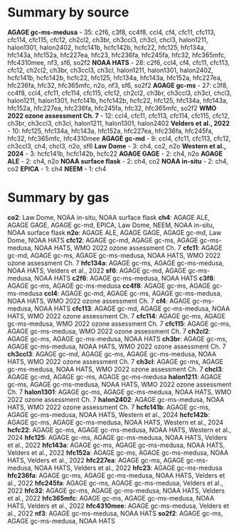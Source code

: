 # Summary by source

**AGAGE gc-ms-medusa** - 35: c2f6, c3f8, cc4f8, ccl4, cf4, cfc11, cfc113, cfc114, cfc115, cfc12, ch2cl2, ch3br, ch3ccl3, ch3cl, chcl3, halon1211, halon1301, halon2402, hcfc141b, hcfc142b, hcfc22, hfc125, hfc134a, hfc143a, hfc152a, hfc227ea, hfc23, hfc236fa, hfc245fa, hfc32, hfc365mfc, hfc4310mee, nf3, sf6, so2f2
**NOAA HATS** - 28: c2f6, ccl4, cf4, cfc11, cfc113, cfc12, ch2cl2, ch3br, ch3ccl3, ch3cl, halon1211, halon1301, halon2402, hcfc141b, hcfc142b, hcfc22, hfc125, hfc134a, hfc143a, hfc152a, hfc227ea, hfc236fa, hfc32, hfc365mfc, n2o, nf3, sf6, so2f2
**AGAGE gc-ms** - 27: c3f8, cc4f8, ccl4, cfc11, cfc114, cfc115, cfc12, ch2cl2, ch3br, ch3ccl3, ch3cl, chcl3, halon1211, halon1301, hcfc141b, hcfc142b, hcfc22, hfc125, hfc134a, hfc143a, hfc152a, hfc227ea, hfc236fa, hfc245fa, hfc32, hfc365mfc, so2f2
**WMO 2022 ozone assessment Ch. 7** - 12: ccl4, cfc11, cfc113, cfc114, cfc115, cfc12, ch3br, ch3ccl3, ch3cl, halon1211, halon1301, halon2402
**Velders et al., 2022** - 10: hfc125, hfc134a, hfc143a, hfc152a, hfc227ea, hfc236fa, hfc245fa, hfc32, hfc365mfc, hfc4310mee
**AGAGE gc-md** - 9: ccl4, cfc11, cfc113, cfc12, ch3ccl3, ch4, chcl3, n2o, sf6
**Law Dome** - 3: ch4, co2, n2o
**Western et al., 2024** - 3: hcfc141b, hcfc142b, hcfc22
**AGAGE GAGE** - 2: ch4, n2o
**AGAGE ALE** - 2: ch4, n2o
**NOAA surface flask** - 2: ch4, co2
**NOAA in-situ** - 2: ch4, co2
**EPICA** - 1: ch4
**NEEM** - 1: ch4

# Summary by gas

**co2**: Law Dome, NOAA in-situ, NOAA surface flask
**ch4**: AGAGE ALE, AGAGE GAGE, AGAGE gc-md, EPICA, Law Dome, NEEM, NOAA in-situ, NOAA surface flask
**n2o**: AGAGE ALE, AGAGE GAGE, AGAGE gc-md, Law Dome, NOAA HATS
**cfc12**: AGAGE gc-md, AGAGE gc-ms, AGAGE gc-ms-medusa, NOAA HATS, WMO 2022 ozone assessment Ch. 7
**cfc11**: AGAGE gc-md, AGAGE gc-ms, AGAGE gc-ms-medusa, NOAA HATS, WMO 2022 ozone assessment Ch. 7
**hfc134a**: AGAGE gc-ms, AGAGE gc-ms-medusa, NOAA HATS, Velders et al., 2022
**sf6**: AGAGE gc-md, AGAGE gc-ms-medusa, NOAA HATS
**c2f6**: AGAGE gc-ms-medusa, NOAA HATS
**c3f8**: AGAGE gc-ms, AGAGE gc-ms-medusa
**cc4f8**: AGAGE gc-ms, AGAGE gc-ms-medusa
**ccl4**: AGAGE gc-md, AGAGE gc-ms, AGAGE gc-ms-medusa, NOAA HATS, WMO 2022 ozone assessment Ch. 7
**cf4**: AGAGE gc-ms-medusa, NOAA HATS
**cfc113**: AGAGE gc-md, AGAGE gc-ms-medusa, NOAA HATS, WMO 2022 ozone assessment Ch. 7
**cfc114**: AGAGE gc-ms, AGAGE gc-ms-medusa, WMO 2022 ozone assessment Ch. 7
**cfc115**: AGAGE gc-ms, AGAGE gc-ms-medusa, WMO 2022 ozone assessment Ch. 7
**ch2cl2**: AGAGE gc-ms, AGAGE gc-ms-medusa, NOAA HATS
**ch3br**: AGAGE gc-ms, AGAGE gc-ms-medusa, NOAA HATS, WMO 2022 ozone assessment Ch. 7
**ch3ccl3**: AGAGE gc-md, AGAGE gc-ms, AGAGE gc-ms-medusa, NOAA HATS, WMO 2022 ozone assessment Ch. 7
**ch3cl**: AGAGE gc-ms, AGAGE gc-ms-medusa, NOAA HATS, WMO 2022 ozone assessment Ch. 7
**chcl3**: AGAGE gc-md, AGAGE gc-ms, AGAGE gc-ms-medusa
**halon1211**: AGAGE gc-ms, AGAGE gc-ms-medusa, NOAA HATS, WMO 2022 ozone assessment Ch. 7
**halon1301**: AGAGE gc-ms, AGAGE gc-ms-medusa, NOAA HATS, WMO 2022 ozone assessment Ch. 7
**halon2402**: AGAGE gc-ms-medusa, NOAA HATS, WMO 2022 ozone assessment Ch. 7
**hcfc141b**: AGAGE gc-ms, AGAGE gc-ms-medusa, NOAA HATS, Western et al., 2024
**hcfc142b**: AGAGE gc-ms, AGAGE gc-ms-medusa, NOAA HATS, Western et al., 2024
**hcfc22**: AGAGE gc-ms, AGAGE gc-ms-medusa, NOAA HATS, Western et al., 2024
**hfc125**: AGAGE gc-ms, AGAGE gc-ms-medusa, NOAA HATS, Velders et al., 2022
**hfc143a**: AGAGE gc-ms, AGAGE gc-ms-medusa, NOAA HATS, Velders et al., 2022
**hfc152a**: AGAGE gc-ms, AGAGE gc-ms-medusa, NOAA HATS, Velders et al., 2022
**hfc227ea**: AGAGE gc-ms, AGAGE gc-ms-medusa, NOAA HATS, Velders et al., 2022
**hfc23**: AGAGE gc-ms-medusa
**hfc236fa**: AGAGE gc-ms, AGAGE gc-ms-medusa, NOAA HATS, Velders et al., 2022
**hfc245fa**: AGAGE gc-ms, AGAGE gc-ms-medusa, Velders et al., 2022
**hfc32**: AGAGE gc-ms, AGAGE gc-ms-medusa, NOAA HATS, Velders et al., 2022
**hfc365mfc**: AGAGE gc-ms, AGAGE gc-ms-medusa, NOAA HATS, Velders et al., 2022
**hfc4310mee**: AGAGE gc-ms-medusa, Velders et al., 2022
**nf3**: AGAGE gc-ms-medusa, NOAA HATS
**so2f2**: AGAGE gc-ms, AGAGE gc-ms-medusa, NOAA HATS
